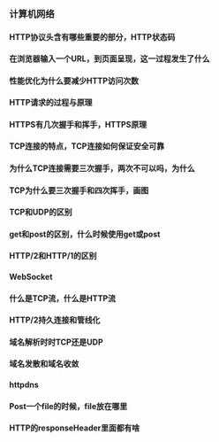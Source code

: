 ### 计算机网络

#### HTTP协议头含有哪些重要的部分，HTTP状态码

#### 在浏览器输入一个URL，到页面呈现，这一过程发生了什么

#### 性能优化为什么要减少HTTP访问次数

#### HTTP请求的过程与原理

#### HTTPS有几次握手和挥手，HTTPS原理

#### TCP连接的特点，TCP连接如何保证安全可靠

#### 为什么TCP连接需要三次握手，两次不可以吗，为什么

#### TCP为什么要三次握手和四次挥手，画图

#### TCP和UDP的区别

#### get和post的区别，什么时候使用get或post

#### HTTP/2和HTTP/1的区别

#### WebSocket

#### 什么是TCP流，什么是HTTP流

#### HTTP/2持久连接和管线化

#### 域名解析时时TCP还是UDP

#### 域名发散和域名收敛

#### httpdns

#### Post一个file的时候，file放在哪里

#### HTTP的responseHeader里面都有啥

